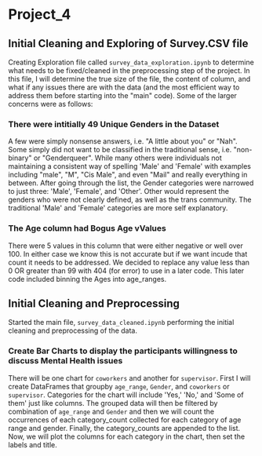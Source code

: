 # Project_4

## Initial Cleaning and Exploring of Survey.CSV file
Creating Exploration file called `survey_data_exploration.ipynb` to determine what needs to be fixed/cleaned in the preprocessing step of the project. In this file, I will determine the true size of the file, the content of column, and what if any issues there are with the data (and the most efficient way to address them before starting into the "main" code). Some of the larger concerns were as follows:

### There were intitially 49 Unique Genders in the Dataset
A few were simply nonsense answers, i.e. "A little about you" or "Nah". Some simply did not want to be classified in the traditional sense, i.e. "non-binary" or "Genderqueer". While many others were individuals not maintaining a consistent way of spelling 'Male' and 'Female' with examples including "male", "M", "Cis Male", and even "Mail" and really everything in between. After going through the list, the Gender categories were narrowed to just three: 'Male', 'Female', and 'Other'. Other would represent the genders who were not clearly defined, as well as the trans community. The traditional 'Male' and 'Female' categories are more self explanatory. 

### The Age column had Bogus Age vValues
There were 5 values in this column that were either negative or well over 100. In either case we know this is not accurate but if we want incude that count it needs to be addressed. We decided to replace any value less than 0 OR greater than 99 with 404 (for error) to use in a later code. This later code included binning the Ages into age_ranges.

## Initial Cleaning and Preprocessing
Started the main file, `survey_data_cleaned.ipynb` performing the initial cleaning and preprocessing of the data.

### Create Bar Charts to display the participants willingness to discuss Mental Health issues 
There will be one chart for `coworkers` and another for `supervisor`. First I will create DataFrames that groupby `age_range`, `Gender`, and `coworkers` or `supervisor`. Categories for the chart will include 'Yes,' 'No,' and 'Some of them' just like columns. The grouped data will then be filtered by combination of `age_range` and `Gender` and then we will count the occurrences of each category_count collected for each category of age range and gender. Finally, the category_counts are appended to the list. Now, we will plot the columns for each category in the chart, then set the labels and title.



